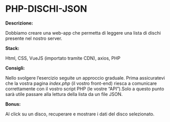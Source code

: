 # PHP-DISCHI-JSON

**Descrizione:**

Dobbiamo creare una web-app che permetta di leggere una lista di dischi presente nel nostro server.

**Stack:**

Html, CSS, VueJS (importato tramite CDN), axios, PHP

**Consigli:**

Nello svolgere l’esercizio seguite un approccio graduale.
Prima assicuratevi che la vostra pagina *index.php* (il vostro front-end) riesca a comunicare correttamente con il vostro script PHP (le vostre “API”).Solo a questo punto sarà utile passare alla lettura della lista da un file JSON.

**Bonus:**

Al click su un disco, recuperare e mostrare i dati del disco selezionato.